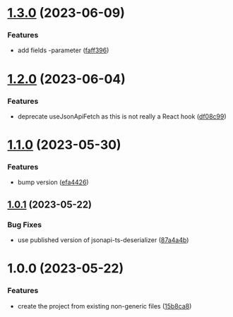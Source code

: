 # [1.3.0](https://github.com/Strobotti/jsonapi-ts-fetch/compare/v1.2.0...v1.3.0) (2023-06-09)


### Features

* add fields -parameter ([faff396](https://github.com/Strobotti/jsonapi-ts-fetch/commit/faff396951027e5a29d8676c0a6f2ef0ac7aecaf))

# [1.2.0](https://github.com/Strobotti/jsonapi-ts-fetch/compare/v1.1.0...v1.2.0) (2023-06-04)


### Features

* deprecate useJsonApiFetch as this is not really a React hook ([df08c99](https://github.com/Strobotti/jsonapi-ts-fetch/commit/df08c9944f56c7bf741c132975f15038d452fdd2))

# [1.1.0](https://github.com/Strobotti/jsonapi-ts-fetch/compare/v1.0.1...v1.1.0) (2023-05-30)


### Features

* bump version ([efa4426](https://github.com/Strobotti/jsonapi-ts-fetch/commit/efa44266f8270e079d31425016098770d36266e1))

## [1.0.1](https://github.com/Strobotti/jsonapi-ts-fetch/compare/v1.0.0...v1.0.1) (2023-05-22)


### Bug Fixes

* use published version of jsonapi-ts-deserializer ([87a4a4b](https://github.com/Strobotti/jsonapi-ts-fetch/commit/87a4a4b7fb0b6f7c1f42d4d2991cf6820022e4c4))

# 1.0.0 (2023-05-22)


### Features

* create the project from existing non-generic files ([15b8ca8](https://github.com/Strobotti/jsonapi-ts-fetch/commit/15b8ca8d25370f91a1c0677d404c20077d76a82c))
